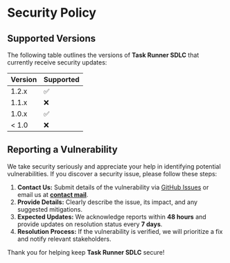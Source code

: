 # Security Policy

## Supported Versions

The following table outlines the versions of **Task Runner SDLC** that currently receive security updates:

| Version | Supported          |
| ------- | ------------------ |
| 1.2.x   | :white_check_mark: |
| 1.1.x   | :x:                |
| 1.0.x   | :white_check_mark: |
| < 1.0   | :x:                |

## Reporting a Vulnerability

We take security seriously and appreciate your help in identifying potential vulnerabilities. If you discover a security issue, please follow these steps:

1. **Contact Us:** Submit details of the vulnerability via [GitHub Issues](https://github.com/charudatta10/task-runner-SDLC/issues) or email us at [**contact mail**](mailto:152109007c@gmail.com).
2. **Provide Details:** Clearly describe the issue, its impact, and any suggested mitigations.
3. **Expected Updates:** We acknowledge reports within **48 hours** and provide updates on resolution status every **7 days**.
4. **Resolution Process:** If the vulnerability is verified, we will prioritize a fix and notify relevant stakeholders.

Thank you for helping keep **Task Runner SDLC** secure!
